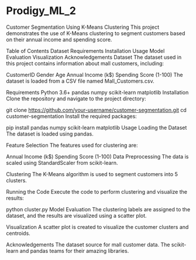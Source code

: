 # Prodigy_ML_2
Customer Segmentation Using K-Means Clustering
This project demonstrates the use of K-Means clustering to segment customers based on their annual income and spending score.

Table of Contents
Dataset
Requirements
Installation
Usage
Model Evaluation
Visualization
Acknowledgements
Dataset
The dataset used in this project contains information about mall customers, including:

CustomerID
Gender
Age
Annual Income (k$)
Spending Score (1-100)
The dataset is loaded from a CSV file named Mall_Customers.csv.

Requirements
Python 3.6+
pandas
numpy
scikit-learn
matplotlib
Installation
Clone the repository and navigate to the project directory:

git clone https://github.com/your-username/customer-segmentation.git
cd customer-segmentation
Install the required packages:

pip install pandas numpy scikit-learn matplotlib
Usage
Loading the Dataset
The dataset is loaded using pandas.

Feature Selection
The features used for clustering are:

Annual Income (k$)
Spending Score (1-100)
Data Preprocessing
The data is scaled using StandardScaler from scikit-learn.

Clustering
The K-Means algorithm is used to segment customers into 5 clusters.

Running the Code
Execute the code to perform clustering and visualize the results:

python cluster.py
Model Evaluation
The clustering labels are assigned to the dataset, and the results are visualized using a scatter plot.

Visualization
A scatter plot is created to visualize the customer clusters and centroids.

Acknowledgements
The dataset source for mall customer data.
The scikit-learn and pandas teams for their amazing libraries.
